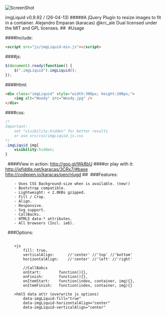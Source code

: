 ![ScreenShot](https://raw.github.com/karacas/imgLiquid/master/examples/logoimgliquid.png)

imgLiquid v0.9.92 / (26-04-13)
#####A jQuery Plugin to resize images to fit in a container.
Alejandro Emparan (karacas) @krc_ale
Dual licensed under the MIT and GPL licenses.
## 
#Usage

####Include:
```html
<script src="js/imgLiquid-min.js"></script>
```

####js:
```js
$(document).ready(function() {
	$(".imgLiquid").imgLiquid();
});
```

####Html:
```html
<div class="imgLiquid" style="width:300px; height:200px;">
	<img alt="Woody" src="Woody.jpg" />
</div>
```

####css:
```css
/*
Important:
	set "visibility:hidden" for better results
	or use src/css/imgLiquid.js.css
*/
.imgLiquid img{
    visibility:hidden;
}
```
 
####View in action:
http://goo.gl/Wk8bU
####or play with it:
http://jsfiddle.net/karacas/3CRx7/#base
http://codepen.io/karacas/pen/nlugd
## 
###Features:
```
	- Uses CSS Background-size when is available. (new!)
    - Bootstrap compatible.
    - Lightweight: < 2.0KBs gzipped.
	- Fill / Crop.
    - Align.
	- Responsive.
	- Svg support.
	- CallBacks.
    - HTML5 data-* attributes.
	- All browsers (Incl. ie6).
```
 
###Options:
```

    >js
        fill: true,
        verticalAlign:      //'center' //'top' //'bottom'
        horizontalAlign:    //'center' //'left' //'right'

        //CallBakcs
        onStart:        function(){},
        onFinish:       function(){},
        onItemStart:    function(index, container, img){},
        onItemFinish:   function(index, container, img){}

    >hml5 data attr (overwrite js options)
        data-imgLiquid-fill="true"
        data-imgLiquid-horizontalAlign="center"
        data-imgLiquid-verticalAlign="center"

```